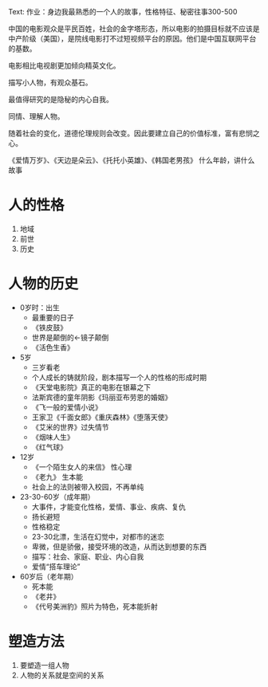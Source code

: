 Text: 作业：身边我最熟悉的一个人的故事，性格特征、秘密往事300-500

中国的电影观众是平民百姓，社会的金字塔形态，所以电影的拍摄目标就不应该是中产阶级（美国），是院线电影打不过短视频平台的原因。他们是中国互联网平台的基数。

电影相比电视剧更加倾向精英文化。

描写小人物，有观众基石。

最值得研究的是隐秘的内心自我。

同情、理解人物。

随着社会的变化，道德伦理规则会改变。因此要建立自己的价值标准，富有悲悯之心。

《爱情万岁》、《天边是朵云》、《托托小英雄》、《韩国老男孩》
什么年龄，讲什么故事

# 人的性格

1. 地域
2. 前世
3. 历史

# 人物的历史

- 0岁时：出生
    - 最重要的日子
    - 《铁皮鼓》
    - 世界是颠倒的←镜子颠倒
    - 《活色生香》
- 5岁
    - 三岁看老
    - 个人成长的铸就阶段，剧本描写一个人的性格的形成时期
    - 《天堂电影院》真正的电影在银幕之下
    - 法斯宾德的童年阴影《玛丽亚布劳恩的婚姻》
    - 《飞一般的爱情小说》
    - 王家卫《千面女郎》《重庆森林》《堕落天使》
    - 《艾米的世界》过失情节
    - 《烟味人生》
    - 《红气球》
- 12岁
	- 《一个陌生女人的来信》 性心理
	- 《老九》 生本能
	- 社会上的法则被带入校园，不再单纯
- 23-30-60岁（成年期）
	- 大事件，才能变化性格，爱情、事业、疾病、复仇
	- 扬长避短
	- 性格稳定
	- 23-30北漂，生活在幻觉中，对都市的迷恋
	- 卑微，但是骄傲，接受环境的改造，从而达到想要的东西
	- 描写：社会、家庭、职业、内心自我
	- 爱情“搭车理论”
- 60岁后（老年期）
    - 死本能
    - 《老井》
    - 《代号美洲豹》照片为特色，死本能折射

# 塑造方法
1. 要塑造一组人物
2. 人物的关系就是空间的关系

